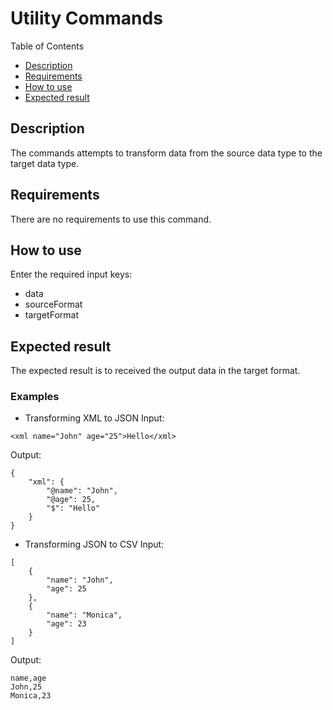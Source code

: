 # Utility Commands

Table of Contents

* [Description](#description)
* [Requirements](#requirements)
* [How to use](#how-to-use)
* [Expected result](#expected-result)

## Description

The commands attempts to transform data from the source data type to the target data type.

## Requirements

There are no requirements to use this command.

## How to use

Enter the required input keys:
* data
* sourceFormat
* targetFormat

## Expected result

The expected result is to received the output data in the target format.

### Examples

* Transforming XML to JSON
Input:
```
<xml name="John" age="25">Hello</xml>
```
Output:
```
{
    "xml": {
        "@name": "John",
        "@age": 25,
        "$": "Hello"
    }
}
```

* Transforming JSON to CSV
Input:
```
[
    {
        "name": "John",
        "age": 25
    },
    {
        "name": "Monica",
        "age": 23
    }
]
```
Output:
```
name,age
John,25
Monica,23
```